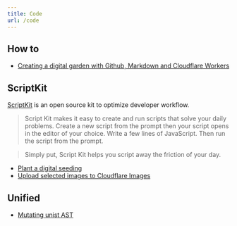 ```yaml
---
title: Code
url: /code
---
```


## How to

- [Creating a digital garden with Github, Markdown and Cloudflare Workers](/code/creating-a-digital-garden-with-github-markdown-and-cloudflare-workers)

## ScriptKit

[ScriptKit](https://www.scriptkit.com/) is an open source kit to optimize developer workflow.

> Script Kit makes it easy to create and run scripts that solve your daily problems. Create a new script from the prompt then your script opens in the editor of your choice. Write a few lines of JavaScript. Then run the script from the prompt.

> Simply put, Script Kit helps you script away the friction of your day.

- [Plant a digital seeding](/code/scriptkit-script-to-plant-a-digital-seedling)
- [Upload selected images to Cloudflare Images](/code/scriptkit-script-to-upload-images-to-cloudflare-images)

## Unified

- [Mutating unist AST](/code/mutating-unist-ast)
